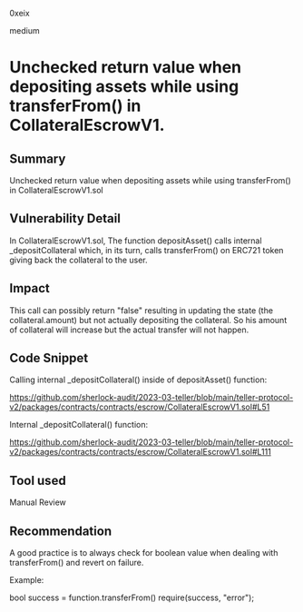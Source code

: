 0xeix

medium

# Unchecked return value when depositing assets while using transferFrom() in CollateralEscrowV1.

## Summary

Unchecked return value when depositing assets while using transferFrom() in CollateralEscrowV1.sol 

## Vulnerability Detail

In CollateralEscrowV1.sol, The function depositAsset() calls internal _depositCollateral which, in its turn, calls transferFrom() on ERC721 token giving back the collateral to the user.

## Impact

This call can possibly return "false" resulting in updating the state (the collateral.amount) but not actually  depositing the collateral. So his amount of collateral will increase but the actual transfer will not happen. 

## Code Snippet

Calling internal _depositCollateral() inside of depositAsset() function:

https://github.com/sherlock-audit/2023-03-teller/blob/main/teller-protocol-v2/packages/contracts/contracts/escrow/CollateralEscrowV1.sol#L51

Internal _depositCollateral() function:

https://github.com/sherlock-audit/2023-03-teller/blob/main/teller-protocol-v2/packages/contracts/contracts/escrow/CollateralEscrowV1.sol#L111

## Tool used

Manual Review

## Recommendation

A good practice is to always check for boolean value when dealing with transferFrom() and revert on failure.

Example:

bool success = function.transferFrom()
require(success, "error");
